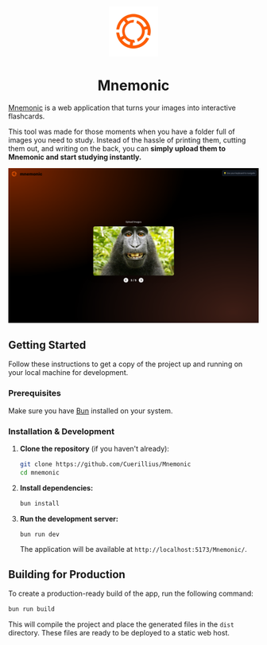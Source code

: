 <p align="center">
  <a href="https://paste.photos/">
    <img src="./mnemonic/public/logo.png" alt="Mnemonic Logo" height="100"/>
  </a>
</p>

<h1 align="center">Mnemonic</h1>

[Mnemonic](https://paste.photos/) is a web application that turns your images into interactive flashcards.

This tool was made for those moments when you have a folder full of images you need to study. Instead of the hassle of printing them, cutting them out, and writing on the back, you can **simply upload them to Mnemonic and start studying instantly.**

![Mnemonic App Preview](./mnemonic/public/preview.png)

## Getting Started

Follow these instructions to get a copy of the project up and running on your local machine for development.

### Prerequisites

Make sure you have [Bun](https://bun.sh/) installed on your system.

### Installation & Development

1. **Clone the repository** (if you haven't already):

   ```bash
   git clone https://github.com/Cuerillius/Mnemonic
   cd mnemonic
   ```

2. **Install dependencies:**

   ```bash
   bun install
   ```

3. **Run the development server:**
   ```bash
   bun run dev
   ```
   The application will be available at `http://localhost:5173/Mnemonic/`.

## Building for Production

To create a production-ready build of the app, run the following command:

```bash
bun run build
```

This will compile the project and place the generated files in the `dist` directory. These files are ready to be deployed to a static web host.
